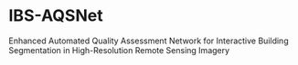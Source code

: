 # IBS-AQSNet
Enhanced Automated Quality Assessment Network for Interactive Building Segmentation in High-Resolution Remote Sensing Imagery
